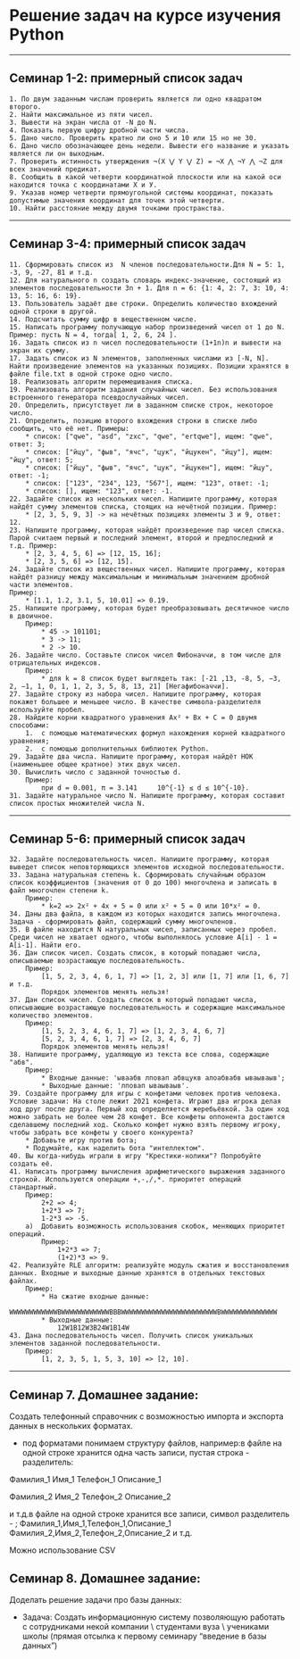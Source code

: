# Решение задач на курсе изучения Python
---
## Семинар 1-2: примерный список задач
    1. По двум заданным числам проверить является ли одно квадратом второго.
    2. Найти максимальное из пяти чисел.
    3. Вывести на экран числа от -N до N.
    4. Показать первую цифру дробной части числа.
    5. Дано число. Проверить кратно ли оно 5 и 10 или 15 но не 30.
    6. Дано число обозначающее день недели. Вывести его название и указать является ли он выходным.
    7. Проверить истинность утверждения ¬(X ⋁ Y ⋁ Z) = ¬X ⋀ ¬Y ⋀ ¬Z для всех значений предикат.
    8. Сообщить в какой четверти координатной плоскости или на какой оси находится точка с координатами Х и У. 
    9. Указав номер четверти прямоугольной системы координат, показать допустимые значения координат для точек этой четверти.
    10. Найти расстояние между двумя точками пространства.
---

## Семинар 3-4: примерный список задач
    11. Сформировать список из  N членов последовательности.Для N = 5: 1, -3, 9, -27, 81 и т.д.
    12. Для натурального n создать словарь индекс-значение, состоящий из элементов последовательности 3n + 1. Для n = 6: {1: 4, 2: 7, 3: 10, 4: 13, 5: 16, 6: 19}.
    13. Пользователь задаёт две строки. Определить количество вхождений одной строки в другой.
    14. Подсчитать сумму цифр в вещественном числе.
    15. Написать программу получающую набор произведений чисел от 1 до N. Пример: пусть N = 4, тогда[ 1, 2, 6, 24 ].
    16. Задать список из n чисел последовательности (1+1n)n и вывести на экран их сумму.
    17. Задать список из N элементов, заполненных числами из [-N, N]. Найти произведение элементов на указанных позициях. Позиции хранятся в файле file.txt в одной строке одно число.
    18. Реализовать алгоритм перемешивания списка. 
    19. Реализовать алгоритм задания случайных чисел. Без использования встроенного генератора псевдослучайных чисел.
    20. Определить, присутствует ли в заданном списке строк, некоторое число.
    21. Определить, позицию второго вхождения строки в списке либо сообщить, что её нет. Примеры:  
        * список: ["qwe", "asd", "zxc", "qwe", "ertqwe"], ищем: "qwe", ответ: 3;  
        * список: ["йцу", "фыв", "ячс", "цук", "йцукен", "йцу"], ищем: "йцу", ответ: 5;  
        * список: ["йцу", "фыв", "ячс", "цук", "йцукен"], ищем: "йцу", ответ: -1;  
        * список: ["123", "234", 123, "567"], ищем: "123", ответ: -1;  
        * список: [], ищем: "123", ответ: -1.
    22.	Задайте список из нескольких чисел. Напишите программу, которая найдёт сумму элементов списка, стоящих на нечётной позиции. Пример:
        * [2, 3, 5, 9, 3] -> на нечётных позициях элементы 3 и 9, ответ: 12.
    23.	Напишите программу, которая найдёт произведение пар чисел списка. Парой считаем первый и последний элемент, второй и предпоследний и т.д. Пример:
        * [2, 3, 4, 5, 6] => [12, 15, 16];
        * [2, 3, 5, 6] => [12, 15].
    24.	Задайте список из вещественных чисел. Напишите программу, которая найдёт разницу между максимальным и минимальным значением дробной части элементов. 
    Пример:
        * [1.1, 1.2, 3.1, 5, 10.01] => 0.19.
    25.	Напишите программу, которая будет преобразовывать десятичное число в двоичное. 
        Пример:
            * 45 -> 101101;
            * 3 -> 11;
            * 2 -> 10.
    26.	Задайте число. Составьте список чисел Фибоначчи, в том числе для отрицательных индексов. 
        Пример:
            * для k = 8 список будет выглядеть так: [-21 ,13, -8, 5, −3, 2, −1, 1, 0, 1, 1, 2, 3, 5, 8, 13, 21] [Негафибоначчи].
    27.	Задайте строку из набора чисел. Напишите программу, которая покажет большее и меньшее число. В качестве символа-разделителя используйте пробел.
    28.	Найдите корни квадратного уравнения Ax² + Bx + C = 0 двумя способами:
        1.	с помощью математических формул нахождения корней квадратного уравнения;
        2.	с помощью дополнительных библиотек Python.
    29.	Задайте два числа. Напишите программу, которая найдёт НОК (наименьшее общее кратное) этих двух чисел.
    30. Вычислить число c заданной точностью d. 
        Пример:
            при d = 0.001, π = 3.141     10^{-1} ≤ d ≤ 10^{-10}.
    31. Задайте натуральное число N. Напишите программу, которая составит список простых множителей числа N.
---

## Семинар 5-6: примерный список задач

    32. Задайте последовательность чисел. Напишите программу, которая выведет список неповторяющихся элементов исходной последовательности.
    33. Задана натуральная степень k. Сформировать случайным образом список коэффициентов (значения от 0 до 100) многочлена и записать в файл многочлен степени k. 
        Пример:
            * k=2 => 2x² + 4x + 5 = 0 или x² + 5 = 0 или 10*x² = 0.
    34. Даны два файла, в каждом из которых находится запись многочлена. Задача - сформировать файл, содержащий сумму многочленов.
    35.	В файле находится N натуральных чисел, записанных через пробел. Среди чисел не хватает одного, чтобы выполнялось условие A[i] - 1 = A[i-1]. Найти его.
    36.	Дан список чисел. Создать список, в который попадают числа, описываемые возрастающую последовательность. 
        Пример: 
            [1, 5, 2, 3, 4, 6, 1, 7] => [1, 2, 3] или [1, 7] или [1, 6, 7] и т.д. 
            Порядок элементов менять нельзя!
    37.	Дан список чисел. Создать список в который попадают числа, описывающие возрастающую последовательность и содержащие максимальное количество элементов. 
        Пример: 
            [1, 5, 2, 3, 4, 6, 1, 7] => [1, 2, 3, 4, 6, 7]
            [5, 2, 3, 4, 6, 1, 7] => [2, 3, 4, 6, 7]
            Порядок элементов менять нельзя!
    38. Напишите программу, удаляющую из текста все слова, содержащие "абв". 
        Пример:
            * Входные данные: 'ываабв лповап абвцукв алоабвабв ываываыв';
            * Выходные данные: 'лповап ываываыв'.
    39. Создайте программу для игры с конфетами человек против человека. Условие задачи: На столе лежит 2021 конфета. Играют два игрока делая ход друг после друга. Первый ход определяется жеребьёвкой. За один ход можно забрать не более чем 28 конфет. Все конфеты оппонента достаются сделавшему последний ход. Сколько конфет нужно взять первому игроку, чтобы забрать все конфеты у своего конкурента?
        * Добавьте игру против бота;
        * Подумайте, как наделить бота "интеллектом".
    40.	Вы когда-нибудь играли в игру "Крестики-нолики"? Попробуйте создать её.
    41.	Написать программу вычисления арифметического выражения заданного строкой. Используются операции +,-,/,*. приоритет операций стандартный. 
        Пример: 
            2+2 => 4;
            1+2*3 => 7;
            1-2*3 => -5.
        a)	Добавить возможность использования скобок, меняющих приоритет операций. 
            Пример:
                1+2*3 => 7; 
                (1+2)*3 => 9.
    42.	Реализуйте RLE алгоритм: реализуйте модуль сжатия и восстановления данных. Входные и выходные данные хранятся в отдельных текстовых файлах. 
        Пример:
            * На сжатие входные данные:
                WWWWWWWWWWWWBWWWWWWWWWWWWBBBWWWWWWWWWWWWWWWWWWWWWWWWBWWWWWWWWWWWWWW
            * Выходные данные: 
                12W1B12W3B24W1B14W
    43.	Дана последовательность чисел. Получить список уникальных элементов заданной последовательности.
        Пример:
            [1, 2, 3, 5, 1, 5, 3, 10] => [2, 10].
---

## Семинар 7. Домашнее задание:
Создать телефонный справочник с возможностью импорта и экспорта данных в нескольких форматах.
* под форматами понимаем структуру файлов, например:в файле на одной строке хранится одна часть записи, пустая строка - разделитель:

Фамилия_1
Имя_1
Телефон_1
Описание_1

Фамилия_2
Имя_2
Телефон_2
Описание_2

и т.д.в файле на одной строке хранится все записи, символ разделитель - ;
Фамилия_1,Имя_1,Телефон_1,Описание_1
Фамилия_2,Имя_2,Телефон_2,Описание_2
и т.д.

Можно использование CSV

## Семинар 8. Домашнее задание:
Доделать решение задачи про базы данных: 
* Задача: Создать информационную систему позволяющую работать с сотрудниками некой компании \ студентами вуза \ учениками школы (прямая отсылка к первому семинару “введение в базы данных”)

